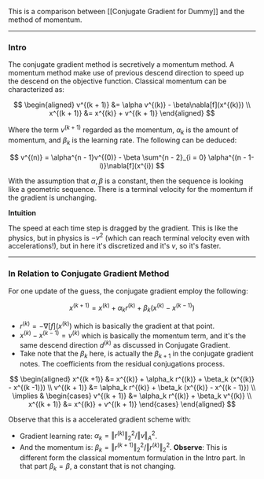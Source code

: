 This is a comparison between [[Conjugate Gradient for Dummy]] and the method of momentum. 

---
### **Intro**

The conjugate gradient method is secretively a momentum method. A momentum method make use of previous descend direction to speed up the descend on the objective function. Classical momentum can be characterized as: 

$$
\begin{aligned}
    v^{(k + 1)} &= \alpha v^{(k)} - \beta\nabla[f](x^{(k)})
    \\
    x^{(k + 1)} &= x^{(k)} + v^{(k + 1)}
\end{aligned}
$$

Where the term $v^{(k + 1)}$ regarded as the momentum, $\alpha_k$ is the amount of momentum, and $\beta_k$ is the learning rate. The following can be deduced: 

$$
v^{(n)} = \alpha^{n - 1}v^{(0)} - \beta \sum^{n - 2}_{i = 0}
    \alpha^{(n - 1- i)}\nabla[f](x^{i})
$$

With the assumption that $\alpha, \beta$ is a constant, then the sequence is looking like a geometric sequence. There is a terminal velocity for the momentum if the gradient is unchanging. 

**Intuition**

The speed at each time step is dragged by the gradient. This is like the physics, but in physics is $-v^2$ (which can reach terminal velocity even with accelerations!), but in here it's discretized and it's $v$, so it's faster. 


---
### **In Relation to Conjugate Gradient Method**

For one update of the guess, the conjugate gradient employ the following: 

$$
x^{(k +1)} = x^{(k)} + \alpha_k r^{(k)} + \beta_k (x^{(k)} - x^{(k -1)})
$$

* $r^{(k)} = -\nabla[f](x^{(k)})$ which is basically the gradient at that point. 
* $x^{(k)} - x^{(k - 1)} = v^{(k)}$ which is basically the momentum term, and it's the same descend direction $d^{(k)}$ as discussed in Conjugate Gradient. 
* Take note that the $\beta_k$ here, is actually the $\beta_{k + 1}$ in the conjugate gradient notes. The coefficients from the residual conjugations process. 

$$
\begin{aligned}
    x^{(k +1)} &= x^{(k)} + \alpha_k r^{(k)} + \beta_k (x^{(k)} - x^{(k -1)})
    \\
    v^{(k + 1)} &= \alpha_k r^{(k)} + \beta_k (x^{(k)} - x^{(k - 1)})
    \\
    \implies & \begin{cases}
        v^{(k + 1)} &= \alpha_k r^{(k)} + \beta_k v^{(k)}
        \\
        x^{(k + 1)} &= x^{(k)} + v^{(k + 1)}
    \end{cases}
\end{aligned}
$$

Observe that this is a accelerated gradient scheme with: 

* Gradient learning rate: $\alpha_k = \Vert r^{(k)}\Vert_2^2/ \Vert v\Vert_A^2$. 
* And the momentum is: $\beta_k = \Vert r^{(k + 1)}\Vert_2^2/\Vert r^{(k)}\Vert_2^2$. **Observe**: This is different form the classical momentum formulation in the Intro part. In that part $\beta_k = \beta$, a constant that is not changing. 